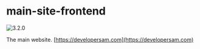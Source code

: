 # main-site-frontend

![3.2.0](https://img.shields.io/badge/version-3.2.0-blue.svg)

The main website. [https://developersam.com](https://developersam.com)
